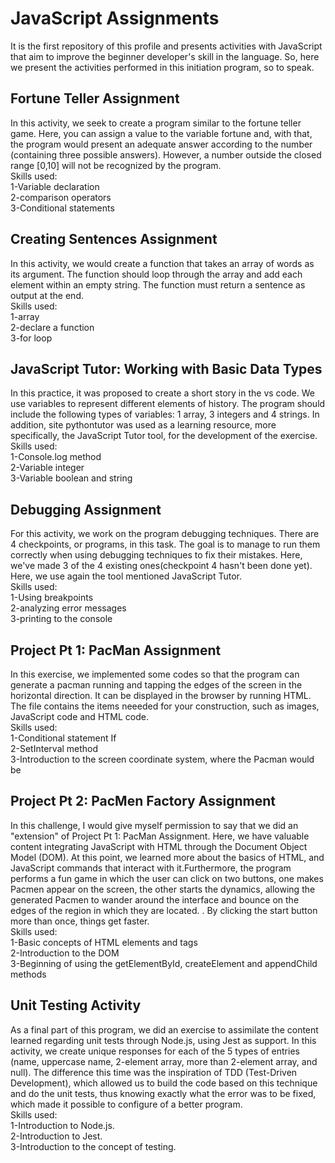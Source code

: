 # JavaScript Assignments

It is the first repository of this profile and presents activities with JavaScript that aim to improve the beginner developer's skill in the language. So, here we present the activities performed in this initiation program, so to speak.

## Fortune Teller Assignment  
In this activity, we seek to create a program similar to the fortune teller game. Here, you can assign a value to the variable fortune and, with that, the program would present an adequate answer according to the number (containing three possible answers). However, a number outside the closed range [0,10] will not be recognized by the program.  
Skills used:  
1-Variable declaration  
2-comparison operators  
3-Conditional statements

## Creating Sentences Assignment  
In this activity, we would create a function that takes an array of words as its argument. The function should loop through the array and add each element within an empty string. The function must return a sentence as output at the end.  
Skills used:  
1-array  
2-declare a function  
3-for loop

## JavaScript Tutor: Working with Basic Data Types  
In this practice, it was proposed to create a short story in the vs code. We use variables to represent different elements of history. The program should include the following types of variables: 1 array, 3 integers and 4 strings. In addition, site pythontutor was used as a learning resource, more specifically, the JavaScript Tutor tool, for the development of the exercise.  
Skills used:  
1-Console.log method  
2-Variable integer  
3-Variable boolean and string
 
## Debugging Assignment  
For this activity, we work on the program debugging techniques. There are 4 checkpoints, or programs, in this task. The goal is to manage to run them correctly when using debugging techniques to fix their mistakes. Here, we've made 3 of the 4 existing ones(checkpoint 4 hasn't been done yet). Here, we use again the tool mentioned JavaScript Tutor.  
Skills used:  
1-Using breakpoints  
2-analyzing error messages  
3-printing to the console

## Project Pt 1: PacMan Assignment  
In this exercise, we implemented some codes so that the program can generate a pacman running and tapping the edges of the screen in the horizontal direction. It can be displayed in the browser by running HTML. The file contains the items neeeded for your construction, such as images, JavaScript code and HTML code.  
Skills used:  
1-Conditional statement If  
2-SetInterval method  
3-Introduction to the screen coordinate system, where the Pacman would be

## Project Pt 2: PacMen Factory Assignment  
In this challenge, I would give myself permission to say that we did an "extension" of Project Pt 1: PacMan Assignment. Here, we have valuable content integrating JavaScript with HTML through the Document Object Model (DOM). At this point, we learned more about the basics of HTML, and JavaScript commands that interact with it.Furthermore, the program performs a fun game in which the user can click on two buttons, one makes Pacmen appear on the screen, the other starts the dynamics, allowing the generated Pacmen to wander around the interface and bounce on the edges of the region in which they are located. . By clicking the start button more than once, things get faster.  
Skills used:  
1-Basic concepts of HTML elements and tags  
2-Introduction to the DOM  
3-Beginning of using the getElementById, createElement and appendChild methods  
  
## Unit Testing Activity  
As a final part of this program, we did an exercise to assimilate the content learned regarding unit tests through Node.js, using Jest as support. In this activity, we create unique responses for each of the 5 types of entries (name, uppercase name, 2-element array, more than 2-element array, and null). The difference this time was the inspiration of TDD (Test-Driven Development), which allowed us to build the code based on this technique and do the unit tests, thus knowing exactly what the error was to be fixed, which made it possible to configure of a better program.  
Skills used:  
1-Introduction to Node.js.  
2-Introduction to Jest.  
3-Introduction to the concept of testing.



